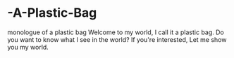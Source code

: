 # -A-Plastic-Bag
monologue of a plastic bag
Welcome to my world,
I call it a plastic bag.
Do you want to know what I see in the world?
If you're interested,
Let me show you my world.

